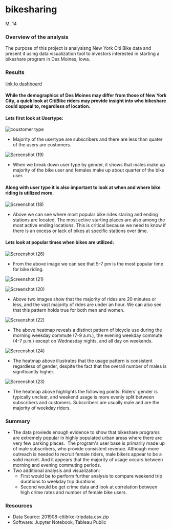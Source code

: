 # bikesharing
M. 14

### Overview of the analysis
The purpose of this project is analysisng New York Citi Bike data and present it using data visualization tool to investors interested in starting a bikeshare program in Des Moines, Iowa.

### Results 
[link to dashboard](https://public.tableau.com/app/profile/princy.patel/viz/CitiBikeChallenge_16445558391580/NYCStory?publish=yes)

#### While the demographics of Des Moines may differ from those of New York City, a quick look at CitiBike riders may provide insight into who bikeshare could appeal to, regardless of location.

#### Lets first look at Usertype: 
 
 ![coustomer type](https://user-images.githubusercontent.com/93439516/154824309-d60b79dc-c6a6-4142-8f6e-e5d8739d2638.png)
 
 * Majority of the usertype are subscribers and there are less than quater of the users are customers.
 
 ![Screenshot (19)](https://user-images.githubusercontent.com/93439516/154824568-a466b00b-e915-4d70-8f3a-df34a0dafb4a.png)

 * When we break down user type by gender, it shows that males make up majority of the bike user and females make up about quarter of the bike user.



#### Along with user type it is also important to look at when and where bike riding is utilized more. 

![Screenshot (18)](https://user-images.githubusercontent.com/93439516/154824977-0b1426a0-9404-4007-80cc-05e29feeaf47.png)

 * Above we can see where most popular bike rides staring and ending stations are located. The most active starting places are also among the most active ending locations. This is critical because we need to know if there is an excess or lack of bikes at specific stations over time.  
 

#### Lets look at popular times when bikes are utilized:

 
 ![Screenshot (26)](https://user-images.githubusercontent.com/93439516/154825272-0f675b8d-721b-433b-907d-7a5b0d7d4807.png)
 
 * From the above image we can see that 5-7 pm is the most popular time for bike riding. 

 
 ![Screenshot (21)](https://user-images.githubusercontent.com/93439516/154825199-e3bb5907-b199-4243-b003-2f72e25efb36.png)


 ![Screenshot (20)](https://user-images.githubusercontent.com/93439516/154825196-9d2953c5-90dd-4b01-907d-419e8341aa29.png)
 
 
 * Above two images show that the majority of rides are 20 minutes or less, and the vast majority of rides are under an hour. We can also see that this pattern holds true for both men and women.


![Screenshot (22)](https://user-images.githubusercontent.com/93439516/154825508-9f0d24d6-e344-49e0-987d-b290d42f4f9d.png)


* The above heatmap reveals a distinct pattern of bicycle use during the morning weekday commute (7-9 a.m.), the evening weekday commute (4-7 p.m.) except on Wednesday nights, and all day on weekends.


![Screenshot (24)](https://user-images.githubusercontent.com/93439516/154825513-aff3837d-e8d5-44dc-9ecb-23bf665e2a11.png)


* The heatmap above illustrates that the usage pattern is consistent regardless of gender, despite the fact that the overall number of males is significantly higher.


![Screenshot (23)](https://user-images.githubusercontent.com/93439516/154825511-225be70d-e803-4e66-937a-5ee49ef1dfeb.png)


* The heatmap above highlights the following points: Riders' gender is typically unclear, and weekend usage is more evenly split between subscribers and customers. Subscribers are usually male and are the majority of weekday riders.



### Summary
* The data provieds enough evidence to show that bikeshare programs are extremely popular in highly populated urban areas where there are very few parking places.  The program's user base is primarily made up of male subscribers, who provide consistent revenue. Although more outreach is needed to recruit female riders, male bikers appear to be a solid market. And it appears that the majority of usage occurs between morning and evening commuting periods.
* Two additional analysis and visualization:
  *  First would be to  perform further analysis to compare weekend trip durations to weekday trip durations.
  *  Second would be get crime data and look at correlation between high crime rates and number of female bike users.


### Resources
* Data Source: 201908-citibike-tripdata.csv.zip
* Software: Jupyter Notebook, Tableau Public 
